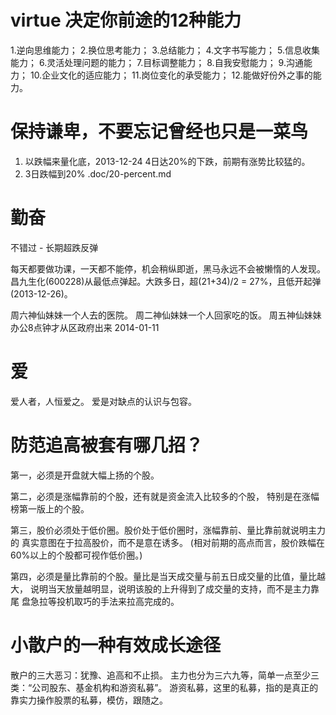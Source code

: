 # virtue 决定你前途的12种能力 

  1.逆向思维能力；
  2.换位思考能力；
  3.总结能力；
  4.文字书写能力；
  5.信息收集能力；
  6.灵活处理问题的能力；
  7.目标调整能力；
  8.自我安慰能力；
  9.沟通能力；
  10.企业文化的适应能力；
  11.岗位变化的承受能力；
  12.能做好份外之事的能力。

# 保持谦卑，不要忘记曾经也只是一菜鸟

  1. 以跌幅来量化底，2013-12-24 4日达20%的下跌，前期有涨势比较猛的。
  2. 3日跌幅到20% .doc/20-percent.md

# 勤奋 

  不错过 - 长期超跌反弹

  每天都要做功课，一天都不能停，机会稍纵即逝，黑马永远不会被懒惰的人发现。
  昌九生化(600228)从最低点弹起。大跌多日，超(21+34)/2 = 27%，且低开起弹(2013-12-26)。

  周六神仙妹妹一个人去的医院。
  周二神仙妹妹一个人回家吃的饭。
  周五神仙妹妹办公8点钟才从区政府出来 2014-01-11

# 爱

  爱人者，人恒爱之。
  爱是对缺点的认识与包容。

# 防范追高被套有哪几招？

  第一，必须是开盘就大幅上扬的个股。

  第二，必须是涨幅靠前的个股，还有就是资金流入比较多的个股，
        特别是在涨幅榜第一版上的个股。

  第三，股价必须处于低价圈。股价处于低价圈时，涨幅靠前、量比靠前就说明主力的
        真实意图在于拉高股价，而不是意在诱多。
        (相对前期的高点而言，股价跌幅在60%以上的个股都可视作低价圈。)

  第四，必须是量比靠前的个股。量比是当天成交量与前五日成交量的比值，量比越大，
        说明当天放量越明显，说明该股的上升得到了成交量的支持，而不是主力靠尾
        盘急拉等投机取巧的手法来拉高完成的。

# 小散户的一种有效成长途径

  散户的三大恶习：犹豫、追高和不止损。
  主力也分为三六九等，简单一点至少三类：“公司股东、基金机构和游资私募”。
  游资私募，这里的私募，指的是真正的靠实力操作股票的私募，模仿，跟随之。

